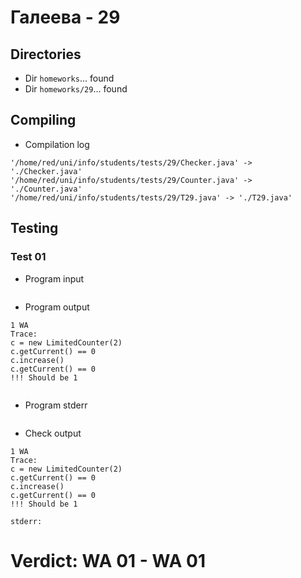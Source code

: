 # Галеева - 29
## Directories
- Dir `homeworks`... found
- Dir `homeworks/29`... found
## Compiling
- Compilation log
```
'/home/red/uni/info/students/tests/29/Checker.java' -> './Checker.java'
'/home/red/uni/info/students/tests/29/Counter.java' -> './Counter.java'
'/home/red/uni/info/students/tests/29/T29.java' -> './T29.java'

```
## Testing
### Test 01
- Program input
```

```
- Program output
```
1 WA
Trace:
c = new LimitedCounter(2)
c.getCurrent() == 0
c.increase()
c.getCurrent() == 0
!!! Should be 1


```
- Program stderr
```

```
- Check output
```
1 WA
Trace:
c = new LimitedCounter(2)
c.getCurrent() == 0
c.increase()
c.getCurrent() == 0
!!! Should be 1

stderr:

```
# Verdict: **WA 01** - WA 01
